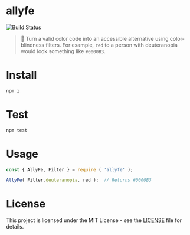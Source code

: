 # allyfe
[![Build Status](https://travis-ci.org/adamzerella/allyfe.svg?branch=master)](https://travis-ci.org/adamzerella/allyfe)

> 🌈 Turn a valid color code into an accessible alternative using color-blindness filters. For example, `red` to a person with deuteranopia would look something like `#0000B3`.
 
# Install
```javascript
npm i
```

# Test
```javascript
npm test
```

# Usage
```javascript
const { AllyFe, Filter } = require ( 'allyfe' );

AllyFe( Filter.deuteranopia, red );  // Returns #0000B3
```

# License
This project is licensed under the MIT License - see the [LICENSE](https://github.com/adamzerella/allyfe/blob/master/LICENSE) file for details.